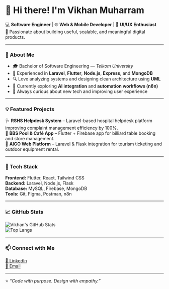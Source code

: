 # 👋 Hi there! I'm Vikhan Muharram

💻 **Software Engineer** | 🌐 **Web & Mobile Developer** | 🎨 **UI/UX Enthusiast**  
🎯 Passionate about building useful, scalable, and meaningful digital products.

---

### 🚀 About Me  
- 🎓 Bachelor of Software Engineering — *Telkom University*  
- 💼 Experienced in **Laravel**, **Flutter**, **Node.js**, **Express**, and **MongoDB**  
- 🔍 Love analyzing systems and designing clean architecture using **UML**  
- 🧠 Currently exploring **AI integration** and **automation workflows (n8n)**  
- 🌱 Always curious about new tech and improving user experience  

---

### 💡 Featured Projects  
🩺 **RSHS Helpdesk System** – Laravel-based hospital helpdesk platform improving complaint management efficiency by 100%.  
🎱 **BBS Pool & Café App** – Flutter + Firebase app for billiard table booking and store management.  
🧭 **AIGO Web Platform** – Laravel & Flask integration for tourism ticketing and outdoor equipment rental.  

---

### 🧰 Tech Stack  
**Frontend:** Flutter, React, Tailwind CSS  
**Backend:** Laravel, Node.js, Flask  
**Database:** MySQL, Firebase, MongoDB  
**Tools:** Git, Figma, Postman, n8n  

---

### 📈 GitHub Stats  
![Vikhan's GitHub Stats](https://github-readme-stats.vercel.app/api?username=vikhanmuhammad&show_icons=true&theme=tokyonight)  
![Top Langs](https://github-readme-stats.vercel.app/api/top-langs/?username=vikhanmuhammad&layout=compact&theme=tokyonight)

---

### 📫 Connect with Me  
[💼 LinkedIn](https://www.linkedin.com/in/vikhanmaharram)  
[📧 Email](mailto:vikhan.muharram@gmail.com)

---

⭐ *“Code with purpose. Design with empathy.”*
